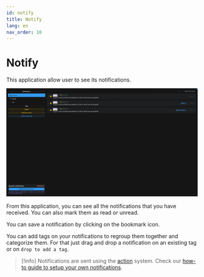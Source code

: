 ```yaml
---
id: notify
title: Notify
lang: en
nav_order: 10
---
```


# Notify

This application allow user to see its notifications.

![Notify](../../_medias/screenshots/notify.webp)

From this application, you can see all the notifications that you have received. You can also mark them as read or unread.

You can save a notification by clicking on the <span class="aq-icon">bookmark</span> icon.

You can add tags on your notifications to regroup them together and categorize them. For that just drag and drop a notification on an existing tag or on `drop to add a tag`.

> [!info]
> Notifications are sent using the [action](../items/action.md) system.
> Check our [how-to guide to setup your own notifications](../../examples/setup/notifications.md).